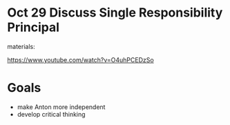 # Oct 29 Discuss Single Responsibility Principal

materials:

<https://www.youtube.com/watch?v=O4uhPCEDzSo>

# Goals

* make Anton more independent
* develop critical thinking
